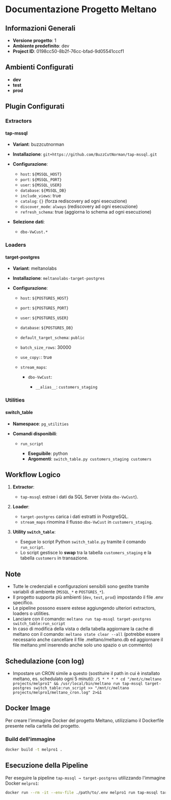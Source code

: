 # Documentazione Progetto Meltano

## Informazioni Generali

* **Versione progetto**: 1
* **Ambiente predefinito**: dev
* **Project ID**: 0198cc50-8b2f-76cc-bfad-9d05541cccf1

## Ambienti Configurati

* **dev**
* **test**
* **prod**

## Plugin Configurati

### Extractors

#### tap-mssql

* **Variant**: buzzcutnorman
* **Installazione**: `git+https://github.com/BuzzCutNorman/tap-mssql.git`
* **Configurazione**:

  * `host`: `${MSSQL_HOST}`
  * `port`: `${MSSQL_PORT}`
  * `user`: `${MSSQL_USER}`
  * `database`: `${MSSQL_DB}`
  * `include_views`: true
  * `catalog`: `{}` (forza rediscovery ad ogni esecuzione)
  * `discover_mode`: `always` (rediscovery ad ogni esecuzione)
  * `refresh_schema`: true (aggiorna lo schema ad ogni esecuzione)

* **Selezione dati**:

  * `dbo-VwCust.*`

### Loaders

#### target-postgres

* **Variant**: meltanolabs
* **Installazione**: `meltanolabs-target-postgres`
* **Configurazione**:

  * `host`: `${POSTGRES_HOST}`
  * `port`: `${POSTGRES_PORT}`
  * `user`: `${POSTGRES_USER}`
  * `database`: `${POSTGRES_DB}`
  * `default_target_schema`: `public`
  * `batch_size_rows`: 30000
  * `use_copy:`: true  
  * `stream_maps`:

    * `dbo-VwCust`:

      * `__alias__`: `customers_staging`

### Utilities

#### switch_table

* **Namespace**: `pg_utilities`
* **Comandi disponibili**:

  * `run_script`

    * **Eseguibile**: python
    * **Argomenti**: `switch_table.py customers_staging customers`

## Workflow Logico

1. **Extractor**:

   * `tap-mssql` estrae i dati da SQL Server (vista `dbo-VwCust`).

2. **Loader**:

   * `target-postgres` carica i dati estratti in PostgreSQL.
   * `stream_maps` rinomina il flusso `dbo-VwCust` in `customers_staging`.

3. **Utility `switch_table`**:

   * Esegue lo script Python `switch_table.py` tramite il comando `run_script`.
   * Lo script gestisce lo **swap** tra la tabella `customers_staging` e la tabella `customers` in transazione.

## Note

* Tutte le credenziali e configurazioni sensibili sono gestite tramite variabili di ambiente (`MSSQL_*` e `POSTGRES_*`).
* Il progetto supporta più ambienti (`dev`, `test`, `prod`) impostando il file .env specifico.
* Le pipeline possono essere estese aggiungendo ulteriori extractors, loaders o utilities.
* Lanciare con il comando:  ```meltano run tap-mssql target-postgres switch_table:run_script```
* In caso di modifica della vista o della tabella aggiornare la cache di meltano con il comando:  ```meltano state clear --all``` 
  (potrebbe essere necessario anche cancellare il file .meltano/meltano.db ed aggiornare il file meltano.yml inserendo anche solo uno spazio o un commento)

## Schedulazione (con log)

* Impostare un CRON simile a questo (sostituire il path in cui è installato meltano, es. schedulato ogni 5 minuti):
  ```/5 * * * * cd "/mnt/c/meltano projects/melpro1" && /usr/local/bin/meltano run tap-mssql target-postgres switch_table:run_script >> "/mnt/c/meltano projects/melpro1/meltano_cron.log" 2>&1```

## Docker Image

Per creare l'immagine Docker del progetto Meltano, utilizziamo il Dockerfile presente nella cartella del progetto.

### Build dell'immagine

```bash
docker build -t melpro1 .
```

## Esecuzione della Pipeline

Per eseguire la pipeline `tap-mssql → target-postgres` utilizzando l'immagine Docker `melpro1`:

```bash
docker run --rm -it --env-file ./path/to/.env melpro1 run tap-mssql target-postgres switch_table:run_script

